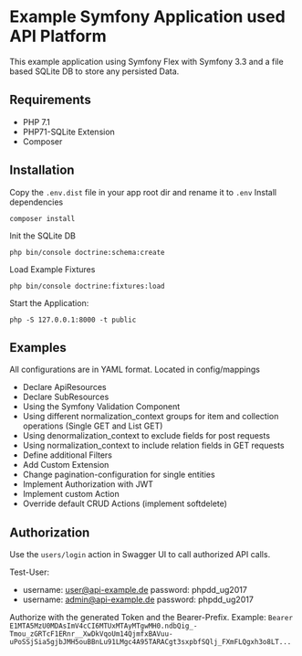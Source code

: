 # Example Symfony Application used API Platform

This example application using Symfony Flex with Symfony 3.3 and a file based SQLite DB to store any persisted Data.

## Requirements

* PHP 7.1
* PHP71-SQLite Extension
* Composer

## Installation

Copy the ``.env.dist`` file in your app root dir and rename it to ``.env``
Install dependencies

``
composer install
``

Init the SQLite DB

``
php bin/console doctrine:schema:create
``

Load Example Fixtures

``
php bin/console doctrine:fixtures:load
``

Start the Application:

``
php -S 127.0.0.1:8000 -t public
``

## Examples

All configurations are in YAML format. Located in config/mappings

* Declare ApiResources
* Declare SubResources
* Using the Symfony Validation Component
* Using different normalization_context groups for item and collection operations (Single GET and List GET)
* Using denormalization_context to exclude fields for post requests
* Using normalization_context to include relation fields in GET requests
* Define additional Filters
* Add Custom Extension
* Change pagination-configuration for single entities
* Implement Authorization with JWT
* Implement custom Action
* Override default CRUD Actions (implement softdelete)

## Authorization

Use the ``users/login`` action in Swagger UI to call authorized API calls.

Test-User:
- username: user@api-example.de password: phpdd_ug2017
- username: admin@api-example.de password: phpdd_ug2017

Authorize with the generated Token and the Bearer-Prefix.
Example:
``Bearer E1MTA5MzU0MDAsImV4cCI6MTUxMTAyMTgwMH0.ndbQig_-Tmou_zGRTcF1ERnr__XwDkVqoUm14QjmfxBAVuu-uPoSSjSia5gjbJMH5ouBBnLu91LMgc4A95TARACgt3sxpbfSQlj_FXmFLQgxh3o8LT...``